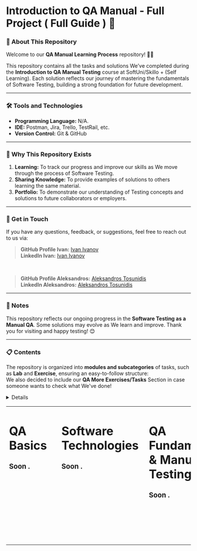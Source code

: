 <h1> <a>Introduction to QA Manual - Full Project ( Full Guide ) 🚀</a></h1>
<h3>📖 About This Repository</h3>
<p>Welcome to our <b>QA Manual Learning Process</b> repository! 👨‍💻</p>
<p>This repository contains all the tasks and solutions We’ve completed during the <b>Introduction to QA Manual Testing</b> course at SoftUni/Skillo + (Self Learning). Each solution reflects our journey of mastering the fundamentals of Software Testing, building a strong foundation for future development.</p>
<hr>
<h3>🛠️ Tools and Technologies</h3>
<ul>
	<li><b>Programming Language:</b> N/A.</li>
	<li><b>IDE:</b> Postman, Jira, Trello, TestRail, etc.</li>
	<li><b>Version Control:</b> Git & GitHub</li>
</ul>
<hr>
<h3>🤔 Why This Repository Exists</h3>
<ol>
	<li><b>Learning:</b> To track our progress and improve our skills as We move through the process of Software Testing.</li>
	<li><b>Sharing Knowledge:</b> To provide examples of solutions to others learning the same material.</li>
	<li><b>Portfolio:</b> To demonstrate our understanding of Testing concepts and solutions to future collaborators or employers.</li>
</ol>
<hr> 
<h3>🌟 Get in Touch</h3>
<p>If you have any questions, feedback, or suggestions, feel free to reach out to us via:</p>
<!-- Ivan's Social Media -->
<blockquote>
<b>GitHub Profile Ivan:</b> <a href="https://github.com/IvanITD" class="button">Ivan Ivanov</a>
<br>
<b>LinkedIn Ivan:</b> <a href="https://www.linkedin.com/in/ivanivanovofficial" class="button">Ivan Ivanov</a>
<br>
</blockquote>
<br>
<!-- Aleksandros's Social Media -->
<blockquote>
<b>GitHub Profile Aleksandros:</b> <a href="https://github.com/aleksandrostosunidis" class="button">Aleksandros Tosunidis</a>
<br>
<b>LinkedIn Aleksandros:</b> <a href="https://www.linkedin.com/in/aleksandros-tosunidis/" class="button">Aleksandros Tosunidis</a>
</blockquote>
<!-- Notes-->
<hr>
<h3>📢 Notes</h3>
<p>This repository reflects our ongoing progress in the <b>Software Testing as a Manual QA</b>. Some solutions may evolve as We learn and improve. Thank you for visiting and happy testing! 😊</p>
<hr>
<h3>📋 Contents</h3>
<p>The repository is organized into <b>modules and subcategories</b> of tasks, such as <b>Lab</b> and <b>Exercise</b>, ensuring an easy-to-follow structure:<br>We also decided to include our <strong>QA More Exercises/Tasks</strong> Section in case someone wants to check what We've done!</p>
<!-- This is where the right side of the content starts-->
<!-- C# Basics -->
<table>
<tr>
<!--Left Side Content-->
<td style="vertical-align: top; padding-right: 20px;">
<h1>QA Basics</h1>
<h3>Soon .</h3>
</td>

<details>

  <!--This is where the left side starts-->
  <!--PB More Exercises-->
<td style="vertical-align: top; padding-left: 20px;">
<h1>Software Technologies</h1>
  <h3>Soon .</h3>
</td>

  <!--Left Side Content-->
  <td style="vertical-align: top; padding-left: 20px;">
  <h1>QA Fundamentals & Manual Testing</h1>
  <h3>Soon .</h3>
  
<!--This part of the code is like this because GitHub, can't represent the table properly. The idea is to make the PB-More Exercises look somehow aligned with the C# Basics section.-->
<br>
<br>
<br>
<br>
<br>
  </td>
  </tr>
</table>

